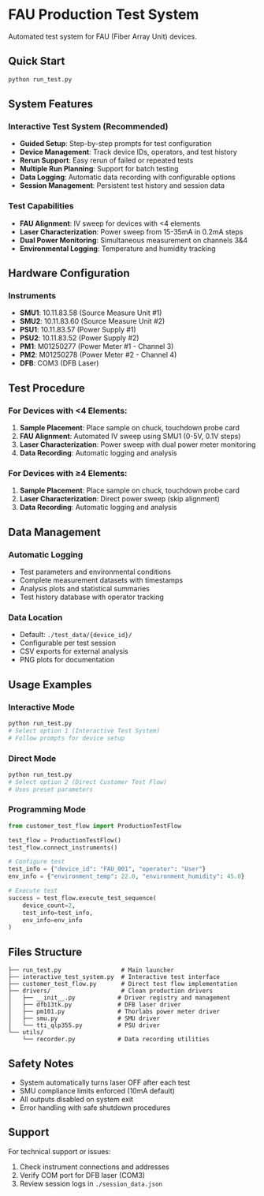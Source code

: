# FAU Production Test System

Automated test system for FAU (Fiber Array Unit) devices.

## Quick Start

```bash
python run_test.py
```

## System Features

### Interactive Test System (Recommended)
- **Guided Setup**: Step-by-step prompts for test configuration
- **Device Management**: Track device IDs, operators, and test history  
- **Rerun Support**: Easy rerun of failed or repeated tests
- **Multiple Run Planning**: Support for batch testing
- **Data Logging**: Automatic data recording with configurable options
- **Session Management**: Persistent test history and session data

### Test Capabilities
- **FAU Alignment**: IV sweep for devices with <4 elements
- **Laser Characterization**: Power sweep from 15-35mA in 0.2mA steps
- **Dual Power Monitoring**: Simultaneous measurement on channels 3&4
- **Environmental Logging**: Temperature and humidity tracking

## Hardware Configuration

### Instruments
- **SMU1**: 10.11.83.58 (Source Measure Unit #1)
- **SMU2**: 10.11.83.60 (Source Measure Unit #2)  
- **PSU1**: 10.11.83.57 (Power Supply #1)
- **PSU2**: 10.11.83.52 (Power Supply #2)
- **PM1**: M01250277 (Power Meter #1 - Channel 3)
- **PM2**: M01250278 (Power Meter #2 - Channel 4)
- **DFB**: COM3 (DFB Laser)

## Test Procedure

### For Devices with <4 Elements:
1. **Sample Placement**: Place sample on chuck, touchdown probe card
2. **FAU Alignment**: Automated IV sweep using SMU1 (0-5V, 0.1V steps)
3. **Laser Characterization**: Power sweep with dual power meter monitoring
4. **Data Recording**: Automatic logging and analysis

### For Devices with ≥4 Elements:
1. **Sample Placement**: Place sample on chuck, touchdown probe card  
2. **Laser Characterization**: Direct power sweep (skip alignment)
3. **Data Recording**: Automatic logging and analysis

## Data Management

### Automatic Logging
- Test parameters and environmental conditions
- Complete measurement datasets with timestamps
- Analysis plots and statistical summaries
- Test history database with operator tracking

### Data Location
- Default: `./test_data/{device_id}/`
- Configurable per test session
- CSV exports for external analysis
- PNG plots for documentation

## Usage Examples

### Interactive Mode
```bash
python run_test.py
# Select option 1 (Interactive Test System)
# Follow prompts for device setup
```

### Direct Mode  
```bash
python run_test.py  
# Select option 2 (Direct Customer Test Flow)
# Uses preset parameters
```

### Programming Mode
```python
from customer_test_flow import ProductionTestFlow

test_flow = ProductionTestFlow()
test_flow.connect_instruments()

# Configure test
test_info = {"device_id": "FAU_001", "operator": "User"}
env_info = {"environment_temp": 22.0, "environment_humidity": 45.0}

# Execute test
success = test_flow.execute_test_sequence(
    device_count=2,
    test_info=test_info, 
    env_info=env_info
)
```
## Files Structure

```
├── run_test.py                 # Main launcher
├── interactive_test_system.py  # Interactive test interface
├── customer_test_flow.py       # Direct test flow implementation
├── drivers/                    # Clean production drivers
│   ├── __init__.py            # Driver registry and management
│   ├── dfb13tk.py             # DFB laser driver
│   ├── pm101.py               # Thorlabs power meter driver  
│   ├── smu.py                 # SMU driver
│   └── tti_qlp355.py          # PSU driver
└── utils/
    └── recorder.py            # Data recording utilities
```

## Safety Notes

- System automatically turns laser OFF after each test
- SMU compliance limits enforced (10mA default)
- All outputs disabled on system exit
- Error handling with safe shutdown procedures

## Support

For technical support or issues:
1. Check instrument connections and addresses
2. Verify COM port for DFB laser (COM3)
3. Review session logs in `./session_data.json`
